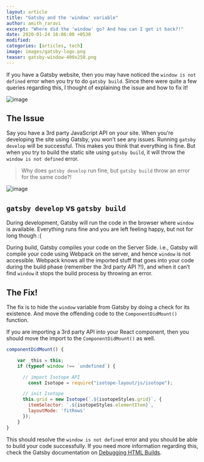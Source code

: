 ```yaml
---
layout: article
title: "Gatsby and the 'window' variable"
author: amith_raravi
excerpt: "Where did the 'window' go? And how can I get it back?!"
date: 2020-01-24 16:06:00 +0530
modified:
categories: [articles, tech]
image: images/gatsby-logo.png
teaser: gatsby-window-400x250.png
---
```


If you have a Gatsby website, then you may have noticed the `window is not defined` error when you try to do `gatsby build`. Since there were quite a few queries regarding this, I thought of explaining the issue and how to fix it!

![image](/images/gatsby-logo.png)

## The Issue

Say you have a 3rd party JavaScript API on your site. When you’re developing the site using Gatsby, you won’t see any issues. Running `gatsby develop` will be successful. This makes you think that everything is fine. But when you try to build the static site using `gatsby build`, it will throw the `window is not defined` error.

> Why does `gatsby develop` run fine, but `gatsby build` throw an error for the same code?!

![image](/images/gatsby-window.png)

## `gatsby develop` vs `gatsby build`

During development, Gatsby will run the code in the browser where `window` is available. Everything runs fine and you are left feeling happy, but not for long though :(

During build, Gatsby compiles your code on the Server Side. i.e., Gatsby will compile your code using Webpack on the server, and hence `window` is not accessible. Webpack knows all the imported stuff that goes into your code during the build phase (remember the 3rd party API ?!), and when it can’t find `window` it stops the build process by throwing an error.

## The Fix!

The fix is to hide the `window` variable from Gatsby by doing a check for its existence. And move the offending code to the `ComponentDidMount()` function.

If you are importing a 3rd party API into your React component, then you should move the import to the `ComponentDidMount()` as well.

```jsx
componentDidMount() {

    var _this = this;
    if (typeof window !== `undefined`) {

      // import Isotope API
		const Isotope = require("isotope-layout/js/isotope");

      // init Isotope
      this.grid = new Isotope(`.${isotopeStyles.grid}`, {
        itemSelector: `.${isotopeStyles.elementItem}`,
        layoutMode: 'fitRows'
      });
    }
}
```

This should resolve the `window is not defined` error and you should be able to build your code successfully. If you need more information regarding this, check the Gatsby documentation on [Debugging HTML Builds](https://www.gatsbyjs.org/docs/debugging-html-builds/).
